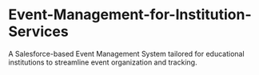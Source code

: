# Event-Management-for-Institution-Services
A Salesforce-based Event Management System tailored for educational institutions to streamline event organization and tracking.
